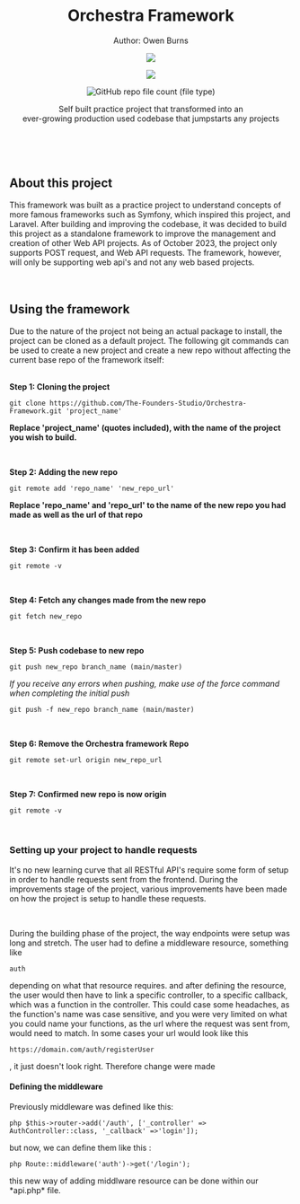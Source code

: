 <h1 align="center">
 Orchestra Framework
</h1>
<p align="center">
 Author: Owen Burns
</p> 
<p align="center">
 <img src="https://owenburns.co.za/Orchestra/content/ink&quil.svg"/>
</p>

<p align="center">
 <img src="https://img.shields.io/github/repo-size/creator-solutions/Orchestra-Framework" />
</p>
<p align="center">
 <img alt="GitHub repo file count (file type)" src="https://img.shields.io/github/directory-file-count/creator-solutions/Orchestra-Framework">
</p>

<p align="center">Self built practice project that transformed into an<br>ever-growing production used codebase that jumpstarts any projects</p>   
<br/><br/><br/>

## About this project
This framework was built as a practice project to understand concepts of more famous frameworks such as Symfony, which inspired this project, and Laravel. After building and improving the codebase, it was decided to build this project as a standalone framework to improve the management and creation of other Web API projects. As of October 2023, the project only supports POST request, and Web API requests. The framework, however, will only be supporting web api's and not any web based projects.   
<br/><br/>

## Using the framework
Due to the nature of the project not being an actual package to install, the project can be cloned as a default project. The following git commands can be used to create a new project and create a new repo without affecting the current base repo of the framework itself:      
<br/>

**Step 1: Cloning the project**
```
git clone https://github.com/The-Founders-Studio/Orchestra-Framework.git 'project_name'
```
__Replace 'project_name' (quotes included), with the name of the project you wish to build.__  

<br/>

**Step 2: Adding the new repo**  
```
git remote add 'repo_name' 'new_repo_url'
```
__Replace 'repo_name' and 'repo_url' to the name of the new repo you had made as well as the url of that repo__  

<br/>

**Step 3: Confirm it has been added**
```
git remote -v
```  

<br/>

**Step 4: Fetch any changes made from the new repo**
```
git fetch new_repo
```  

<br/>

**Step 5: Push codebase to new repo**
```
git push new_repo branch_name (main/master)
```
*If you receive any errors when pushing, make use of the force command when completing the initial push*
```
git push -f new_repo branch_name (main/master)
```  

<br/>

**Step 6: Remove the Orchestra framework Repo**
```
git remote set-url origin new_repo_url
```  

<br/>

**Step 7: Confirmed new repo is now origin**
```
git remote -v
```  

<br/>

### Setting up your project to handle requests

<p>
 It's no new learning curve that all RESTful API's require some form of setup in order to handle requests sent from the frontend. During the improvements stage of the project, various improvements have been made on how the project is setup to handle these requests.
</p>

<br />

<p>
During the building phase of the project, the way endpoints were setup was long and stretch. The user had to define a middleware resource, something like</p> 

```auth```
<p>
 depending on what that resource requires. and after defining the resource, the user would then have to link a specific controller, to a specific callback, which was a function in the controller. This could case some headaches, as the function's name was case sensitive, and you were very limited on what you could name your functions, as the url where the request was sent from, would need to match. In some cases your url would look like this 
</p> 

```https://domain.com/auth/registerUser```
<p>
 , it just doesn't look right. Therefore change were made
</p>

#### Defining the middleware
<p>
 Previously middleware was defined like this:
</p>

```php $this->router->add('/auth', ['_controller' => AuthController::class, '_callback' =>'login']);```
<p>
 but now, we can define them like this :
</p>

```php Route::middleware('auth')->get('/login');```

<p>
 this new way of adding middlware resource can be done within our *api.php* file.
</p>
